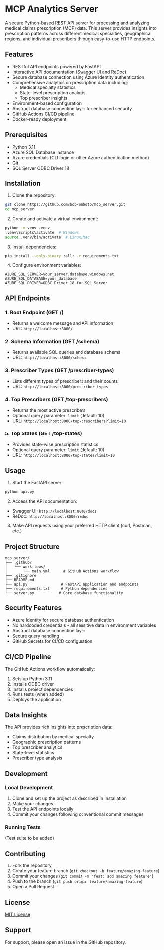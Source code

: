 # MCP Analytics Server

A secure Python-based REST API server for processing and analyzing medical claims prescription (MCP) data. This server provides insights into prescription patterns across different medical specialties, geographical regions, and individual prescribers through easy-to-use HTTP endpoints.

## Features

- RESTful API endpoints powered by FastAPI
- Interactive API documentation (Swagger UI and ReDoc)
- Secure database connection using Azure Identity authentication
- Comprehensive analytics on prescription data including:
  - Medical specialty statistics
  - State-level prescription analysis
  - Top prescriber insights
- Environment-based configuration
- Abstract database connection layer for enhanced security
- GitHub Actions CI/CD pipeline
- Docker-ready deployment

## Prerequisites

- Python 3.11
- Azure SQL Database instance
- Azure credentials (CLI login or other Azure authentication method)
- Git
- SQL Server ODBC Driver 18

## Installation

1. Clone the repository:
```bash
git clone https://github.com/bob-omboto/mcp_server.git
cd mcp_server
```

2. Create and activate a virtual environment:
```bash
python -m venv .venv
.venv\Scripts\activate  # Windows
source .venv/bin/activate  # Linux/Mac
```

3. Install dependencies:
```bash
pip install --only-binary :all: -r requirements.txt
```

4. Configure environment variables:
```
AZURE_SQL_SERVER=your_server.database.windows.net
AZURE_SQL_DATABASE=your_database
AZURE_SQL_DRIVER=ODBC Driver 18 for SQL Server
```

## API Endpoints

### 1. Root Endpoint (GET /)
- Returns a welcome message and API information
- URL: `http://localhost:8000/`

### 2. Schema Information (GET /schema)
- Returns available SQL queries and database schema
- URL: `http://localhost:8000/schema`

### 3. Prescriber Types (GET /prescriber-types)
- Lists different types of prescribers and their counts
- URL: `http://localhost:8000/prescriber-types`

### 4. Top Prescribers (GET /top-prescribers)
- Returns the most active prescribers
- Optional query parameter: `limit` (default: 10)
- URL: `http://localhost:8000/top-prescribers?limit=10`

### 5. Top States (GET /top-states)
- Provides state-wise prescription statistics
- Optional query parameter: `limit` (default: 10)
- URL: `http://localhost:8000/top-states?limit=10`

## Usage

1. Start the FastAPI server:
```bash
python api.py
```

2. Access the API documentation:
- Swagger UI: `http://localhost:8000/docs`
- ReDoc: `http://localhost:8000/redoc`

3. Make API requests using your preferred HTTP client (curl, Postman, etc.)

## Project Structure
```
mcp_server/
├── .github/
│   └── workflows/
│       └── main.yml      # GitHub Actions workflow
├── .gitignore
├── README.md
├── api.py               # FastAPI application and endpoints
├── requirements.txt     # Python dependencies
└── server.py           # Core database functionality
```

## Security Features

- Azure Identity for secure database authentication
- No hardcoded credentials - all sensitive data in environment variables
- Abstract database connection layer
- Secure query handling
- GitHub Secrets for CI/CD configuration

## CI/CD Pipeline

The GitHub Actions workflow automatically:
1. Sets up Python 3.11
2. Installs ODBC driver
3. Installs project dependencies
4. Runs tests (when added)
5. Deploys the application

## Data Insights

The API provides rich insights into prescription data:
- Claims distribution by medical specialty
- Geographic prescription patterns
- Top prescriber analytics
- State-level statistics
- Prescriber type analysis

## Development

### Local Development
1. Clone and set up the project as described in Installation
2. Make your changes
3. Test the API endpoints locally
4. Commit your changes following conventional commit messages

### Running Tests
(Test suite to be added)

## Contributing

1. Fork the repository
2. Create your feature branch (`git checkout -b feature/amazing-feature`)
3. Commit your changes (`git commit -m 'feat: add amazing feature'`)
4. Push to the branch (`git push origin feature/amazing-feature`)
5. Open a Pull Request

## License

[MIT License](LICENSE)

## Support

For support, please open an issue in the GitHub repository.